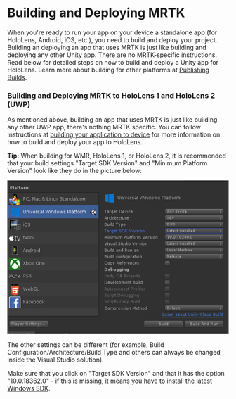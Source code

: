# Building and Deploying MRTK
When you're ready to run your app on your device a standalone app (for HoloLens, Android, iOS, etc.), you need to build and deploy your project. Building an deploying an app that uses MRTK is just like building and deploying any other Unity app. There are no MRTK-specific instructions. Read below for detailed steps on how to build and deploy a Unity app for HoloLens.  Learn more about building for other platforms at [Publishing Builds](https://docs.unity3d.com/Manual/PublishingBuilds.html).

### Building and Deploying MRTK to HoloLens 1 and HoloLens 2 (UWP)
As mentioned above, building an app that uses MRTK is just like building any other UWP app, there's nothing MRTK specific. You can follow instructions at [building your application to device](https://docs.microsoft.com/en-us/windows/mixed-reality/mrlearning-base-ch1#build-your-application-to-your-device)  for more information on how to build and deploy your app to HoloLens.

**Tip:** When building for WMR, HoloLens 1, or HoloLens 2, it is recommended that your build settings "Target SDK Version"
and "Minimum Platform Version" look like they do in the picture below:

![](../Documentation/Images/getting_started/BuildWindow.png)

The other settings can be different (for example, Build Configuration/Architecture/Build Type and others can always
be changed inside the Visual Studio solution).

Make sure that you click on "Target SDK Version" and that it has the option "10.0.18362.0" - if this is missing,
it means you have to install [the latest Windows SDK](https://developer.microsoft.com/en-us/windows/downloads/windows-10-sdk).
